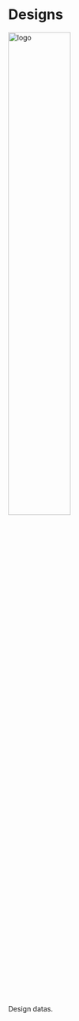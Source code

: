 # Designs
<img src="https://github.com/poacpm/designs/raw/master/images/icon&logo.png" alt="logo" width=50%>

Design datas.
